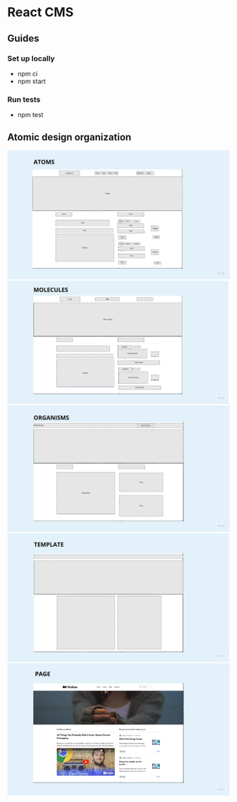 # React CMS

## Guides

### Set up locally

- npm ci
- npm start

### Run tests

- npm test

## Atomic design organization

![Atoms](./src/images/atoms.jpg)
![Molecules](./src/images/molecules.jpg)
![Organisms](./src/images/organisms.jpg)
![Template](./src/images/template.jpg)
![Page](./src/images/page.jpg)
